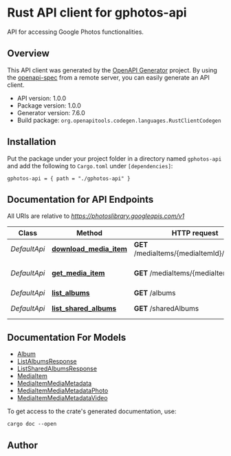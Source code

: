 # Rust API client for gphotos-api

API for accessing Google Photos functionalities.


## Overview

This API client was generated by the [OpenAPI Generator](https://openapi-generator.tech) project.  By using the [openapi-spec](https://openapis.org) from a remote server, you can easily generate an API client.

- API version: 1.0.0
- Package version: 1.0.0
- Generator version: 7.6.0
- Build package: `org.openapitools.codegen.languages.RustClientCodegen`

## Installation

Put the package under your project folder in a directory named `gphotos-api` and add the following to `Cargo.toml` under `[dependencies]`:

```
gphotos-api = { path = "./gphotos-api" }
```

## Documentation for API Endpoints

All URIs are relative to *https://photoslibrary.googleapis.com/v1*

Class | Method | HTTP request | Description
------------ | ------------- | ------------- | -------------
*DefaultApi* | [**download_media_item**](docs/DefaultApi.md#download_media_item) | **GET** /mediaItems/{mediaItemId}/download | Download media item
*DefaultApi* | [**get_media_item**](docs/DefaultApi.md#get_media_item) | **GET** /mediaItems/{mediaItemId} | Get media item metadata
*DefaultApi* | [**list_albums**](docs/DefaultApi.md#list_albums) | **GET** /albums | List albums
*DefaultApi* | [**list_shared_albums**](docs/DefaultApi.md#list_shared_albums) | **GET** /sharedAlbums | List shared albums


## Documentation For Models

 - [Album](docs/Album.md)
 - [ListAlbumsResponse](docs/ListAlbumsResponse.md)
 - [ListSharedAlbumsResponse](docs/ListSharedAlbumsResponse.md)
 - [MediaItem](docs/MediaItem.md)
 - [MediaItemMediaMetadata](docs/MediaItemMediaMetadata.md)
 - [MediaItemMediaMetadataPhoto](docs/MediaItemMediaMetadataPhoto.md)
 - [MediaItemMediaMetadataVideo](docs/MediaItemMediaMetadataVideo.md)


To get access to the crate's generated documentation, use:

```
cargo doc --open
```

## Author



